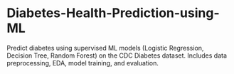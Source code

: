 # Diabetes-Health-Prediction-using-ML
Predict diabetes using supervised ML models (Logistic Regression, Decision Tree, Random Forest) on the CDC Diabetes dataset. Includes data preprocessing, EDA, model training, and evaluation.
